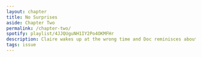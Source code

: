 ```yaml
---
layout: chapter
title: No Surprises
aside: Chapter Two
permalink: /chapter-two/
spotify: playlist/4JJQUguNH1IY2Po4OKMFHr
description: Claire wakes up at the wrong time and Doc reminisces about the past with friends.
tags: issue
---
```

<img data-src="{{site.baseurl}}/assets/chapter-two/cover-large.jpg" class="lazyload" />
<img data-src="{{site.baseurl}}/assets/chapter-two/p1.jpg" class="lazyload" />
<img data-src="{{site.baseurl}}/assets/chapter-two/p2.jpg" class="lazyload" />
<img data-src="{{site.baseurl}}/assets/chapter-two/p3.jpg" class="lazyload" />
<img data-src="{{site.baseurl}}/assets/chapter-two/p4.jpg" class="lazyload" />
<img data-src="{{site.baseurl}}/assets/chapter-two/p5.jpg" class="lazyload" />
<img data-src="{{site.baseurl}}/assets/chapter-two/p6.jpg" class="lazyload" />
<img data-src="{{site.baseurl}}/assets/chapter-two/p7.jpg" class="lazyload" />
<img data-src="{{site.baseurl}}/assets/chapter-two/p8.jpg" class="lazyload" />
<img data-src="{{site.baseurl}}/assets/chapter-two/p9.jpg" class="lazyload" />
<img data-src="{{site.baseurl}}/assets/chapter-two/p10.jpg" class="lazyload" />
<img data-src="{{site.baseurl}}/assets/chapter-two/p11.jpg" class="lazyload" />
<img data-src="{{site.baseurl}}/assets/chapter-two/p12.jpg" class="lazyload" />
<img data-src="{{site.baseurl}}/assets/chapter-two/p13.jpg" class="lazyload" />
<img data-src="{{site.baseurl}}/assets/chapter-two/p14.jpg" class="lazyload" />
<img data-src="{{site.baseurl}}/assets/chapter-two/p15.jpg" class="lazyload" />
<img data-src="{{site.baseurl}}/assets/chapter-two/p16.jpg" class="lazyload" />
<img data-src="{{site.baseurl}}/assets/chapter-two/p17.jpg" class="lazyload" />
<img data-src="{{site.baseurl}}/assets/chapter-two/p18.jpg" class="lazyload" />
<img data-src="{{site.baseurl}}/assets/chapter-two/p19.jpg" class="lazyload" />
<img data-src="{{site.baseurl}}/assets/chapter-two/p20.jpg" class="lazyload" />
<img data-src="{{site.baseurl}}/assets/chapter-two/p21.jpg" class="lazyload" />
<img data-src="{{site.baseurl}}/assets/chapter-two/p22.jpg" class="lazyload" />
